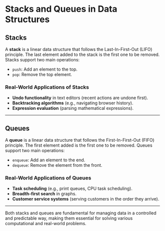 # Stacks and Queues in Data Structures

## Stacks

A **stack** is a linear data structure that follows the Last-In-First-Out (LIFO) principle. The last element added to the stack is the first one to be removed. Stacks support two main operations:

- `push`: Add an element to the top.
- `pop`: Remove the top element.

### Real-World Applications of Stacks

- **Undo functionality** in text editors (recent actions are undone first).
- **Backtracking algorithms** (e.g., navigating browser history).
- **Expression evaluation** (parsing mathematical expressions).

---

## Queues

A **queue** is a linear data structure that follows the First-In-First-Out (FIFO) principle. The first element added is the first one to be removed. Queues support two main operations:

- `enqueue`: Add an element to the end.
- `dequeue`: Remove the element from the front.

### Real-World Applications of Queues

- **Task scheduling** (e.g., print queues, CPU task scheduling).
- **Breadth-first search** in graphs.
- **Customer service systems** (serving customers in the order they arrive).

---

Both stacks and queues are fundamental for managing data in a controlled and predictable way, making them essential for solving various computational and real-world problems.
